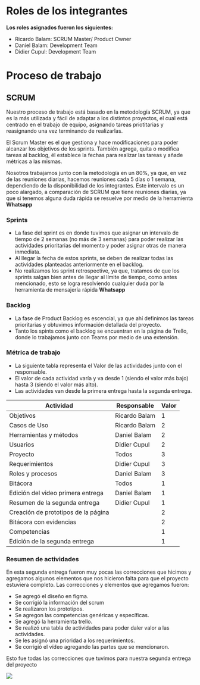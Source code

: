# Roles de los integrantes

**Los roles asignados fueron los siguientes:** 
- Ricardo Balam: SCRUM Master/ Product Owner
- Daniel Balam: Development Team
- Didier Cupul: Development Team

# Proceso de trabajo

## SCRUM

Nuestro proceso de trabajo está basado en la metodología SCRUM, ya que es la más utilizada y fácil de adaptar a los distintos proyectos, el cual está centrado en el trabajo de equipo, asignando tareas priotitarias y reasignando una vez terminando de realizarlas.

El Scrum Master es el que gestiona y hace modificaciones para poder alcanzar los objetivos de los sprints. También agrega, quita o modifica tareas al backlog, él establece la fechas para realizar las tareas y añade métricas a las mismas.

Nosotros trabajamos junto con la metodología en un 80%, ya que, en vez de las reuniones diarias, hacemos reuniones cada 5 días o 1 semana, dependiendo de la disponibilidad de los integrantes. Este intervalo es un poco alargado, a comparación de SCRUM que tiene reuniones diarias, ya que si tenemos alguna duda rápida se resuelve por medio de la herramienta **Whatsapp**

### Sprints

* La fase del sprint es en donde tuvimos que asignar un intervalo de tiempo de 2 semanas (no más de 3 semanas) para poder realizar las actividades prioritarias del momento y poder asignar otras de manera inmediata.
* Al llegar la fecha de estos sprints, se deben de realizar todas las actividades planteadas anteriormente en el backlog.
* No realizamos los sprint retrospective, ya que, tratamos de que los sprints salgan bien antes de llegar al límite de tiempo, como antes mencionado, esto se logra resolviendo cualquier duda por la herramienta de mensajería rápida **Whatsapp**

### Backlog

* La fase de Product Backlog es escencial, ya que ahí definimos las tareas prioritarias y obtuvimos información detallada del proyecto.
* Tanto los spints como el backlog se encuentran en la página de Trello, donde lo trabajamos junto con Teams por medio de una extensión.

### Métrica de trabajo

* La siguiente tabla representa el Valor de las actividades junto con el responsable.
* El valor de cada actividad varía y va desde 1 (siendo el valor más bajo) hasta 3 (siendo el valor más alto).
* Las actividades van desde la primera entrega hasta la segunda entrega.

| Actividad | Responsable | Valor |
|---|---|---|
| Objetivos| Ricardo Balam | 1 |
| Casos de Uso| Ricardo Balam | 2 |
| Herramientas y métodos| Daniel Balam | 2 |
| Usuarios | Didier Cupul | 2 |
| Proyecto| Todos | 3 |
| Requerimientos | Didier Cupul | 3 |
| Roles y procesos | Daniel Balam | 3 |
| Bitácora | Todos | 1 |
| Edición del video primera entrega| Daniel Balam | 1 |
| Resumen de la segunda entrega | Didier Cupul | 1|
| Creación de prototipos de la página | | 2 |
| Bitácora con evidencias| | 2 |
| Competencias| | 1| 
| Edición de la segunda entrega| | 1| 

 ### Resumen de actividades

En esta segunda entrega fueron muy pocas las correcciones que hicimos  y agregamos algunos elementos que nos hicieron falta para  que el proyecto estuviera completo. Las correcciones y elementos que agregamos fueron:
* Se agregó el diseño en figma.
* Se corrigió la información del scrum 
* Se realizaron los prototipos.
* Se agregon las competencias genéricas y específicas.
* Se agregó la herramienta trello.
* Se realizó una tabla de actividades para poder daler valor a las actividades.
* Se les asignó una prioridad a los requerimientos.
* Se corrigió el vídeo agregando las partes que se  mencionaron.

Esto fue todas las correcciones que tuvimos para nuestra segunda entrega del proyecto


![](https://hondurasdigitalchallenge.com/wp-content/uploads/2020/05/section-1-image.png) 

